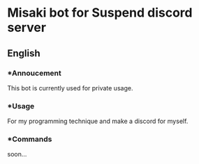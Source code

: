 # Misaki bot for Suspend discord server

## English

### *Annoucement
This bot is currently used for private usage.
### *Usage
For my programming technique and make a discord for myself.
### *Commands
soon...